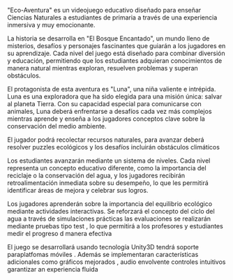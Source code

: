 "Eco-Aventura" es un videojuego educativo diseñado para enseñar Ciencias Naturales a estudiantes de primaria a través de una experiencia inmersiva y muy emocionante.

La historia se desarrolla en "El Bosque Encantado", un mundo lleno de misterios, desafíos y personajes fascinantes que guiarán a los jugadores en su aprendizaje. Cada nivel del juego está diseñado para combinar diversión y educación, permitiendo que los estudiantes adquieran conocimientos de manera natural mientras exploran, resuelven problemas y superan obstáculos.

El protagonista de esta aventura es "Luna", una niña valiente e intrépida. Luna es una exploradora que ha sido elegida para una misión única: salvar al planeta Tierra. Con su capacidad especial para comunicarse con animales, Luna deberá enfrentarse a desafíos cada vez más complejos mientras aprende y enseña a los jugadores conceptos clave sobre la conservación del medio ambiente.

El jugador podrá recolectar recursos naturales, para avanzar deberá resolver puzzles ecológicos y los desafíos incluirán obstáculos climáticos

Los estudiantes avanzarán mediante un sistema de niveles. Cada nivel representa un concepto educativo diferente, como la importancia del reciclaje o la conservación del agua, y los jugadores recibirán retroalimentación inmediata sobre su desempeño, lo que les permitirá identificar áreas de mejora y celebrar sus logros.

Los jugadores aprenderán sobre la importancia del equilibrio ecológico mediante actividades interactivas. Se reforzará el concepto del ciclo del agua a través de simulaciones prácticas las evaluaciones se realizarán mediante pruebas tipo test , lo que permitirá a los profesores y estudiantes medir el progreso d manera efectiva

El juego se desarrollará usando tecnología Unity3D tendrá soporte paraplatfomas móviles . Además se implementaran características adicionales como gráficos mejorados , audio envolvente controles intuitivos garantizar an experiencia fluida
